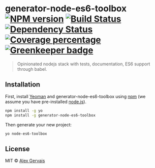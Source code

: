 # generator-node-es6-toolbox [![NPM version][npm-image]][npm-url] [![Build Status][travis-image]][travis-url] [![Dependency Status][daviddm-image]][daviddm-url] [![Coverage percentage][coveralls-image]][coveralls-url] [![Greenkeeper badge][greenkeeper-url]][greenkeeper-url]
> Opinionated nodejs stack with tests, documentation, ES6 support through babel.

## Installation

First, install [Yeoman](http://yeoman.io) and generator-node-es6-toolbox using [npm](https://www.npmjs.com/) (we assume you have pre-installed [node.js](https://nodejs.org/)).

```bash
npm install -g yo
npm install -g generator-node-es6-toolbox
```

Then generate your new project:

```bash
yo node-es6-toolbox
```

## License

MIT © [Alex Gervais](gogap.co)


[npm-image]: https://badge.fury.io/js/generator-node-es6-toolbox.svg
[npm-url]: https://npmjs.org/package/generator-node-es6-toolbox
[travis-image]: https://travis-ci.org/alexgerv/generator-node-es6-toolbox.svg?branch=master
[travis-url]: https://travis-ci.org/alexgerv/generator-node-es6-toolbox
[daviddm-image]: https://david-dm.org/alexgerv/generator-node-es6-toolbox.svg?theme=shields.io
[daviddm-url]: https://david-dm.org/alexgerv/generator-node-es6-toolbox
[coveralls-image]: https://coveralls.io/repos/alexgerv/generator-node-es6-toolbox/badge.svg
[coveralls-url]: https://coveralls.io/r/alexgerv/generator-node-es6-toolbox
[greenkeeper-url]: https://badges.greenkeeper.io/alexgerv/generator-node-es6-toolbox.svg
